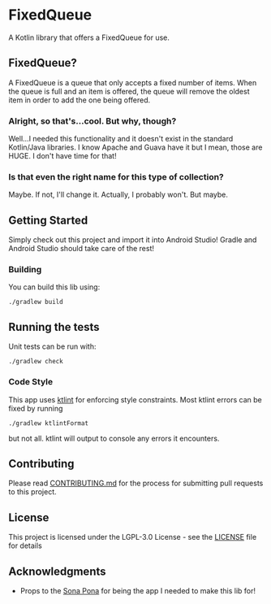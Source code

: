 # FixedQueue

A Kotlin library that offers a FixedQueue for use.

## FixedQueue?

A FixedQueue is a queue that only accepts a fixed number of items. When the queue is full and an item is offered, the queue will remove the oldest item in order to add the one being offered.

### Alright, so that's...cool. But why, though?

Well...I needed this functionality and it doesn't exist in the standard Kotlin/Java libraries. I know Apache and Guava have it but I mean, those are HUGE. I don't have time for that!

### Is that even the right name for this type of collection?

Maybe. If not, I'll change it. Actually, I probably won't. But maybe.

## Getting Started

Simply check out this project and import it into Android Studio! Gradle and Android Studio should take care of the rest!

### Building

You can build this lib using:

```
./gradlew build
```

## Running the tests

Unit tests can be run with:

```
./gradlew check
```

### Code Style

This app uses [ktlint](https://ktlint.github.io/) for enforcing style constraints. Most ktlint errors can be fixed by running

```
./gradlew ktlintFormat
```

but not all. ktlint will output to console any errors it encounters.

## Contributing

Please read [CONTRIBUTING.md](CONTRIBUTING.md) for the process for submitting pull requests to this project.

## License

This project is licensed under the LGPL-3.0 License - see the [LICENSE](LICENSE) file for details

## Acknowledgments
* Props to the [Sona Pona](https://github.com/wardellbagby/sona-pona) for being the app I needed to make this lib for!

